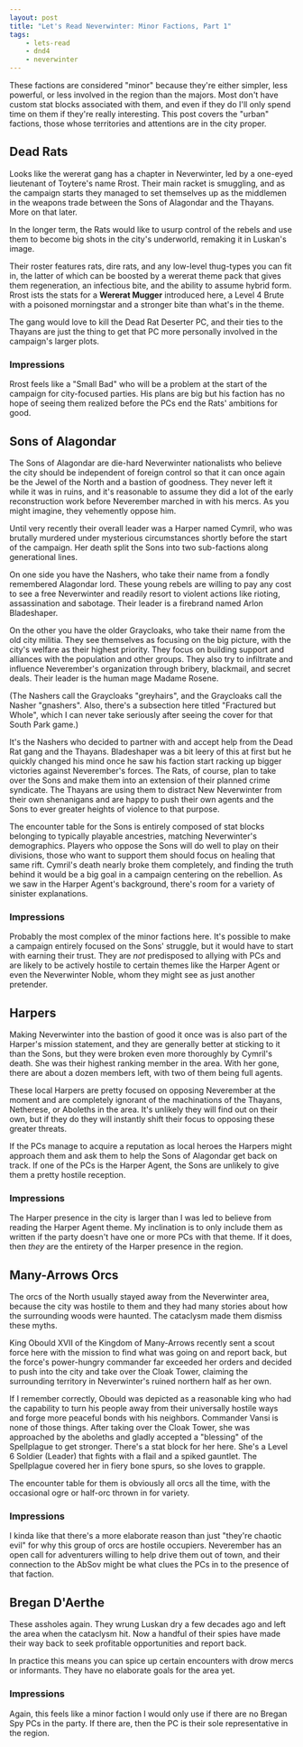 ```yaml
---
layout: post
title: "Let's Read Neverwinter: Minor Factions, Part 1"
tags:
    - lets-read
    - dnd4
    - neverwinter
---
```


These factions are considered "minor" because they're either simpler, less
powerful, or less involved in the region than the majors. Most don't have custom
stat blocks associated with them, and even if they do I'll only spend time on
them if they're really interesting. This post covers the "urban" factions, those
whose territories and attentions are in the city proper.

## Dead Rats

Looks like the wererat gang has a chapter in Neverwinter, led by a one-eyed
lieutenant of Toytere's name Rrost. Their main racket is smuggling, and as the
campaign starts they managed to set themselves up as the middlemen in the
weapons trade between the Sons of Alagondar and the Thayans. More on that later.

In the longer term, the Rats would like to usurp control of the rebels and use
them to become big shots in the city's underworld, remaking it in Luskan's
image.

Their roster features rats, dire rats, and any low-level thug-types you can fit
in, the latter of which can be boosted by a wererat theme pack that gives them
regeneration, an infectious bite, and the ability to assume hybrid form. Rrost
ists the stats for a **Wererat Mugger** introduced here, a Level 4 Brute with a
poisoned morningstar and a stronger bite than what's in the theme.

The gang would love to kill the Dead Rat Deserter PC, and their ties to the
Thayans are just the thing to get that PC more personally involved in the
campaign's larger plots.

### Impressions

Rrost feels like a "Small Bad" who will be a problem at the start of the
campaign for city-focused parties. His plans are big but his faction has no hope
of seeing them realized before the PCs end the Rats' ambitions for good.

## Sons of Alagondar

The Sons of Alagondar are die-hard Neverwinter nationalists who believe the city
should be independent of foreign control so that it can once again be the Jewel
of the North and a bastion of goodness. They never left it while it was in
ruins, and it's reasonable to assume they did a lot of the early reconstruction
work before Neverember marched in with his mercs. As you might imagine, they
vehemently oppose him.

Until very recently their overall leader was a Harper named Cymril, who was
brutally murdered under mysterious circumstances shortly before the start of the
campaign. Her death split the Sons into two sub-factions along generational
lines.

On one side you have the Nashers, who take their name from a fondly remembered
Alagondar lord. These young rebels are willing to pay any cost to see a free
Neverwinter and readily resort to violent actions like rioting, assassination
and sabotage. Their leader is a firebrand named Arlon Bladeshaper.

On the other you have the older Graycloaks, who take their name from the old
city militia. They see themselves as focusing on the big picture, with the
city's welfare as their highest priority. They focus on building support and
alliances with the population and other groups. They also try to infiltrate and
influence Neverember's organization through bribery, blackmail, and secret
deals. Their leader is the human mage Madame Rosene.

(The Nashers call the Graycloaks "greyhairs", and the Graycloaks call the Nasher
"gnashers". Also, there's a subsection here titled "Fractured but Whole", which
I can never take seriously after seeing the cover for that South Park game.)

It's the Nashers who decided to partner with and accept help from the Dead Rat
gang and the Thayans. Bladeshaper was a bit leery of this at first but he
quickly changed his mind once he saw his faction start racking up bigger
victories against Neverember's forces. The Rats, of course, plan to take over
the Sons and make them into an extension of their planned crime syndicate. The
Thayans are using them to distract New Neverwinter from their own shenanigans
and are happy to push their own agents and the Sons to ever greater heights of
violence to that purpose.

The encounter table for the Sons is entirely composed of stat blocks belonging
to typically playable ancestries, matching Neverwinter's demographics. Players
who oppose the Sons will do well to play on their divisions, those who want to
support them should focus on healing that same rift. Cymril's death nearly broke
them completely, and finding the truth behind it would be a big goal in a
campaign centering on the rebellion. As we saw in the Harper Agent's background,
there's room for a variety of sinister explanations.

### Impressions

Probably the most complex of the minor factions here. It's possible to make a
campaign entirely focused on the Sons' struggle, but it would have to start with
earning their trust. They are _not_ predisposed to allying with PCs and are
likely to be actively hostile to certain themes like the Harper Agent or even
the Neverwinter Noble, whom they might see as just another pretender.

## Harpers

Making Neverwinter into the bastion of good it once was is also part of the
Harper's mission statement, and they are generally better at sticking to it than
the Sons, but they were broken even more thoroughly by Cymril's death. She was
their highest ranking member in the area. With her gone, there are about a dozen
members left, with two of them being full agents.

These local Harpers are pretty focused on opposing Neverember at the moment and
are completely ignorant of the machinations of the Thayans, Netherese, or
Aboleths in the area. It's unlikely they will find out on their own, but if they
do they will instantly shift their focus to opposing these greater threats.

If the PCs manage to acquire a reputation as local heroes the Harpers might
approach them and ask them to help the Sons of Alagondar get back on track. If
one of the PCs is the Harper Agent, the Sons are unlikely to give them a pretty
hostile reception.

### Impressions

The Harper presence in the city is larger than I was led to believe from reading
the Harper Agent theme. My inclination is to only include them as written if the
party doesn't have one or more PCs with that theme. If it does, then _they_ are
the entirety of the Harper presence in the region.

## Many-Arrows Orcs

The orcs of the North usually stayed away from the Neverwinter area, because the
city was hostile to them and they had many stories about how the surrounding
woods were haunted. The cataclysm made them dismiss these myths.

King Obould XVII of the Kingdom of Many-Arrows recently sent a scout force here
with the mission to find what was going on and report back, but the force's
power-hungry commander far exceeded her orders and decided to push into the city
and take over the Cloak Tower, claiming the surrounding territory in
Neverwinter's ruined northern half as her own.

If I remember correctly, Obould was depicted as a reasonable king who had the
capability to turn his people away from their universally hostile ways and forge
more peaceful bonds with his neighbors. Commander Vansi is none of those
things. After taking over the Cloak Tower, she was approached by the aboleths
and gladly accepted a "blessing" of the Spellplague to get stronger. There's a
stat block for her here. She's a Level 6 Soldier (Leader) that fights with a
flail and a spiked gauntlet. The Spellplague covered her in fiery bone spurs, so
she loves to grapple.

The encounter table for them is obviously all orcs all the time, with the
occasional ogre or half-orc thrown in for variety.

### Impressions

I kinda like that there's a more elaborate reason than just "they're chaotic
evil" for why this group of orcs are hostile occupiers. Neverember has an open
call for adventurers willing to help drive them out of town, and their
connection to the AbSov might be what clues the PCs in to the presence of that
faction.

## Bregan D'Aerthe

These assholes again. They wrung Luskan dry a few decades ago and left the area
when the cataclysm hit. Now a handful of their spies have made their way back to
seek profitable opportunities and report back.

In practice this means you can spice up certain encounters with drow mercs or
informants. They have no elaborate goals for the area yet.

### Impressions

Again, this feels like a minor faction I would only use if there are no Bregan
Spy PCs in the party. If there are, then the PC is their sole representative in
the region.
